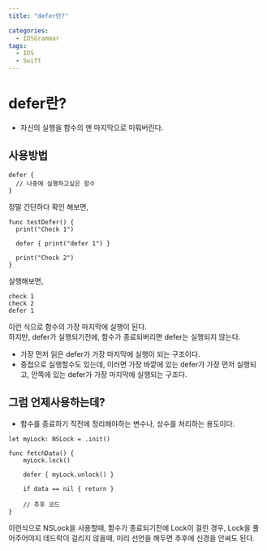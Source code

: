 ```yaml
---
title: "defer란?"

categories:
  - IOSGrammar
tags:
  - IOS
  - Swift
---
```


# defer란?
- 자신의 실행을 함수의 맨 마지막으로 미뤄버린다. 

## 사용방법
~~~
defer {
  // 나중에 실행하고싶은 함수
}
~~~
정말 간단하다 확인 해보면,  
~~~
func testDefer() {
  print("Check 1")

  defer { print("defer 1") }

  print("Check 2")
}
~~~
실행해보면,  
~~~
check 1
check 2
defer 1
~~~
이런 식으로 함수의 가장 마지막에 실행이 된다.  
하지만, defer가 실행되기전에, 함수가 종료되버리면 defer는 실행되지 않는다.    

- 가장 먼저 읽은 defer가 가장 마지막에 실행이 되는 구조이다.  
- 중첩으로 실행할수도 있는데, 이러면 가장 바깥에 있는 defer가 가장 먼저 실행되고, 안쪽에 있는 defer가 가장 마지막에 실행되는 구조다.  

## 그럼 언제사용하는데?  
- 함수를 종료하기 직전에 정리해야하는 변수나, 상수를 처리하는 용도이다.

~~~
let myLock: NSLock = .init()

func fetchData() {
    myLock.lock()
    
    defer { myLock.unlock() }
    
    if data == nil { return }
    
    // 추후 코드
}
~~~
이런식으로 NSLock을 사용할때, 함수가 종료되기전에 Lock이 걸린 경우,
Lock을 풀어주어야지 데드락이 걸리지 않을때, 미리 선언을 해두면 추후에 신경을 안쎠도 된다.   
